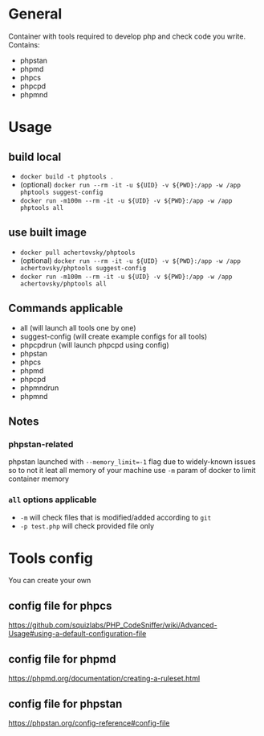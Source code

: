 # General
Container with tools required to develop php and check code you write. Contains:
- phpstan
- phpmd
- phpcs
- phpcpd
- phpmnd

# Usage
## build local
- `docker build -t phptools .`
- (optional) `docker run --rm -it -u ${UID} -v ${PWD}:/app -w /app phptools suggest-config`<br>
- `docker run -m100m --rm -it -u ${UID} -v ${PWD}:/app -w /app phptools all`<br>
## use built image
- `docker pull achertovsky/phptools`<br>
- (optional) `docker run --rm -it -u ${UID} -v ${PWD}:/app -w /app achertovsky/phptools suggest-config`<br>
- `docker run -m100m --rm -it -u ${UID} -v ${PWD}:/app -w /app achertovsky/phptools all`<br>
## Commands applicable
- all (will launch all tools one by one)
- suggest-config (will create example configs for all tools)
- phpcpdrun (will launch phpcpd using config)
- phpstan
- phpcs
- phpmd
- phpcpd
- phpmndrun
- phpmnd
## Notes
### phpstan-related
phpstan launched with `--memory_limit=-1` flag due to widely-known issues so to not it leat all memory of your machine use `-m` param of docker to limit container memory

### `all` options applicable
- `-m` will check files that is modified/added according to `git`
- `-p test.php` will check provided file only

# Tools config
You can create your own
## config file for phpcs
https://github.com/squizlabs/PHP_CodeSniffer/wiki/Advanced-Usage#using-a-default-configuration-file
## config file for phpmd
https://phpmd.org/documentation/creating-a-ruleset.html
## config file for phpstan
https://phpstan.org/config-reference#config-file
